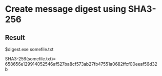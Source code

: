 # Create message digest using SHA3-256

## Result

$digest.exe somefile.txt

SHA3-256(somefile.txt)= 658656e129914052546af527ba8cf573ab27fb47551a0682ffcf00eeaf56d32b
